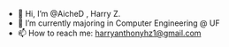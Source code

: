 - 👋 Hi, I’m @AicheD , Harry Z.
- 🌱 I’m currently majoring in Computer Engineering @ UF
- 📫 How to reach me: harryanthonyhz1@gmail.com

<!---
AicheD/AicheD is a ✨ special ✨ repository because its `README.md` (this file) appears on your GitHub profile.
You can click the Preview link to take a look at your changes.
--->
